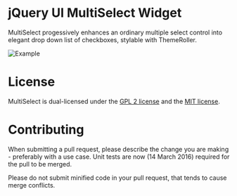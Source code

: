 # jQuery UI MultiSelect Widget

MultiSelect progessively enhances an ordinary multiple select control into elegant drop down list of checkboxes, stylable with ThemeRoller.

![Example](http://www.erichynds.com/examples/jquery-multiselect/screenshot-widget.png)

# License

MultiSelect is dual-licensed under the [GPL 2 license](https://github.com/ehynds/jquery-ui-multiselect-widget/blob/master/GPL-LICENSE) and the [MIT license](https://github.com/ehynds/jquery-ui-multiselect-widget/blob/master/MIT-LICENSE).

# Contributing

When submitting a pull request, please describe the change you are making - preferably with a use case. Unit tests are now (14 March 2016) required for the pull to be merged.

Please do not submit minified code in your pull request, that tends to cause merge conflicts.
